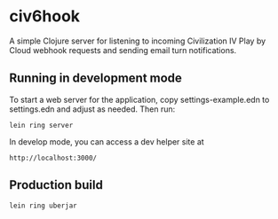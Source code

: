 # civ6hook

A simple Clojure server for listening to incoming Civilization IV Play by Cloud webhook requests
and sending email turn notifications.

## Running in development mode

To start a web server for the application, copy settings-example.edn to settings.edn and adjust as needed.
Then run:

    lein ring server

In develop mode, you can access a dev helper site at

    http://localhost:3000/

## Production build

    lein ring uberjar
